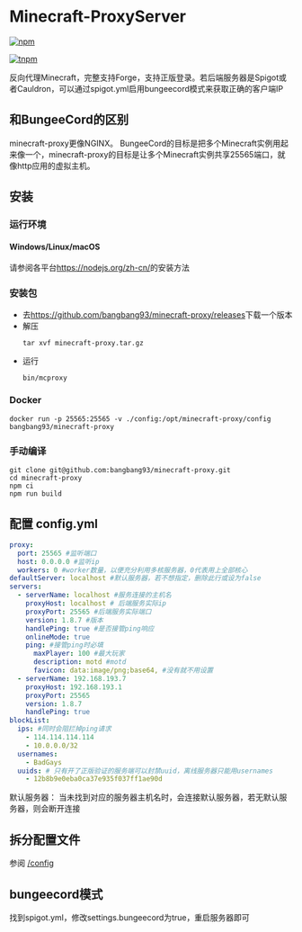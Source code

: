 # Minecraft-ProxyServer 
[![npm](https://nodei.co/npm/minecraft-proxy.png?downloads=true&downloadRank=true)](https://nodei.co/npm/minecraft-proxy)

[![tnpm](http://npm.taobao.org/badge/v/minecraft-proxy.svg?style=flat-square)](http://npm.taobao.org/package/minecraft-proxy)

反向代理Minecraft，完整支持Forge，支持正版登录。若后端服务器是Spigot或者Cauldron，可以通过spigot.yml启用bungeecord模式来获取正确的客户端IP

## 和BungeeCord的区别
minecraft-proxy更像NGINX。
BungeeCord的目标是把多个Minecraft实例用起来像一个，minecraft-proxy的目标是让多个Minecraft实例共享25565端口，就像http应用的虚拟主机。

## 安装
### 运行环境
#### Windows/Linux/macOS
请参阅各平台<https://nodejs.org/zh-cn/>的安装方法
### 安装包
- 去<https://github.com/bangbang93/minecraft-proxy/releases>下载一个版本
- 解压
    ```shell script
    tar xvf minecraft-proxy.tar.gz
    ```
- 运行
    ```shell script
    bin/mcproxy
    ```
### Docker
```shell script
docker run -p 25565:25565 -v ./config:/opt/minecraft-proxy/config bangbang93/minecraft-proxy
```
### 手动编译
```shell script
git clone git@github.com:bangbang93/minecraft-proxy.git
cd minecraft-proxy
npm ci
npm run build
```

## 配置 config.yml
```yaml
proxy:
  port: 25565 #监听端口
  host: 0.0.0.0 #监听ip
  workers: 0 #worker数量，以便充分利用多核服务器，0代表用上全部核心
defaultServer: localhost #默认服务器，若不想指定，删除此行或设为false
servers:
  - serverName: localhost #服务连接的主机名
    proxyHost: localhost # 后端服务实际ip
    proxyPort: 25565 #后端服务实际端口
    version: 1.8.7 #版本
    handlePing: true #是否接管ping响应
    onlineMode: true
    ping: #接管ping时必填
      maxPlayer: 100 #最大玩家
      description: motd #motd
      favicon: data:image/png;base64, #没有就不用设置
  - serverName: 192.168.193.7
    proxyHost: 192.168.193.1
    proxyPort: 25565
    version: 1.8.7
    handlePing: true
blockList:
  ips: #同时会阻拦掉ping请求
    - 114.114.114.114
    - 10.0.0.0/32
  usernames:
    - BadGays
  uuids: # 只有开了正版验证的服务端可以封禁uuid，离线服务器只能用usernames
    - 12b8b9e0eba0ca37e935f037ff1ae90d
```

默认服务器： 当未找到对应的服务器主机名时，会连接默认服务器，若无默认服务器，则会断开连接

## 拆分配置文件
参阅 [/config](/config)

## bungeecord模式
找到spigot.yml，修改settings.bungeecord为true，重启服务器即可
